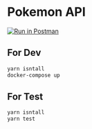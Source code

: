 Pokemon API
=================

[![Run in Postman](https://run.pstmn.io/button.svg)](https://app.getpostman.com/run-collection/5e51b68552531d77d004)

For Dev
----------

```sh
yarn isntall
docker-compose up
```

For Test
--------
```sh
yarn isntall
yarn test
```